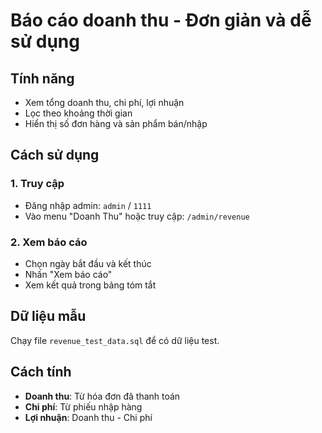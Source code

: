 # Báo cáo doanh thu - Đơn giản và dễ sử dụng

## Tính năng
- Xem tổng doanh thu, chi phí, lợi nhuận
- Lọc theo khoảng thời gian
- Hiển thị số đơn hàng và sản phẩm bán/nhập

## Cách sử dụng

### 1. Truy cập
- Đăng nhập admin: `admin` / `1111`
- Vào menu "Doanh Thu" hoặc truy cập: `/admin/revenue`

### 2. Xem báo cáo
- Chọn ngày bắt đầu và kết thúc
- Nhấn "Xem báo cáo"
- Xem kết quả trong bảng tóm tắt

## Dữ liệu mẫu
Chạy file `revenue_test_data.sql` để có dữ liệu test.

## Cách tính
- **Doanh thu**: Từ hóa đơn đã thanh toán
- **Chi phí**: Từ phiếu nhập hàng
- **Lợi nhuận**: Doanh thu - Chi phí 